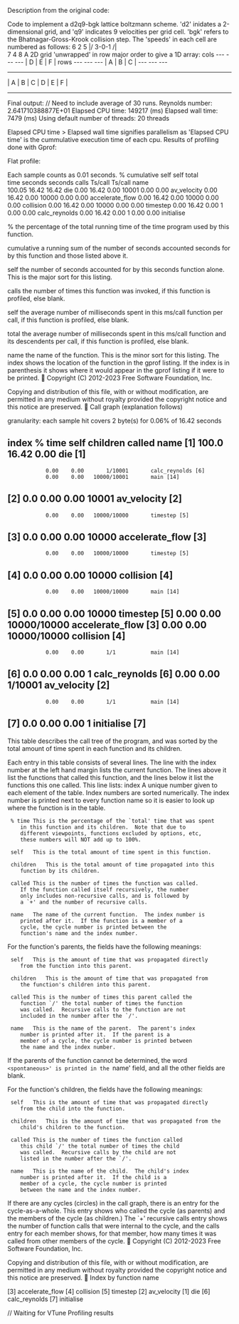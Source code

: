 Description from the original code:

Code to implement a d2q9-bgk lattice boltzmann scheme.
'd2' inidates a 2-dimensional grid, and
'q9' indicates 9 velocities per grid cell.
'bgk' refers to the Bhatnagar-Gross-Krook collision step.
The 'speeds' in each cell are numbered as follows:
6 2 5
 \|/
3-0-1
 /|\
7 4 8
A 2D grid 'unwrapped' in row major order to give a 1D array:
          cols
      --- --- ---
     | D | E | F |
rows  --- --- ---
     | A | B | C |
      --- --- ---
 --- --- --- --- --- ---
| A | B | C | D | E | F |
 --- --- --- --- --- ---

Final output:
// Need to include average of 30 runs.
Reynolds number:        2.641710388877E+01
Elapsed CPU time:       149217 (ms)
Elapsed wall time:      7479 (ms)
Using default number of threads: 20 threads


Elapsed CPU time > Elapsed wall time signifies parallelism as 'Elapsed CPU time' is the cummulative execution time of each cpu.
Results of profiling done with Gprof:

Flat profile:

Each sample counts as 0.01 seconds.
  %   cumulative   self              self     total           
 time   seconds   seconds    calls  Ts/call  Ts/call  name    
100.05     16.42    16.42                             die
  0.00     16.42     0.00    10001     0.00     0.00  av_velocity
  0.00     16.42     0.00    10000     0.00     0.00  accelerate_flow
  0.00     16.42     0.00    10000     0.00     0.00  collision
  0.00     16.42     0.00    10000     0.00     0.00  timestep
  0.00     16.42     0.00        1     0.00     0.00  calc_reynolds
  0.00     16.42     0.00        1     0.00     0.00  initialise

 %         the percentage of the total running time of the
time       program used by this function.

cumulative a running sum of the number of seconds accounted
 seconds   for by this function and those listed above it.

 self      the number of seconds accounted for by this
seconds    function alone.  This is the major sort for this
           listing.

calls      the number of times this function was invoked, if
           this function is profiled, else blank.

 self      the average number of milliseconds spent in this
ms/call    function per call, if this function is profiled,
	   else blank.

 total     the average number of milliseconds spent in this
ms/call    function and its descendents per call, if this
	   function is profiled, else blank.

name       the name of the function.  This is the minor sort
           for this listing. The index shows the location of
	   the function in the gprof listing. If the index is
	   in parenthesis it shows where it would appear in
	   the gprof listing if it were to be printed.

Copyright (C) 2012-2023 Free Software Foundation, Inc.

Copying and distribution of this file, with or without modification,
are permitted in any medium without royalty provided the copyright
notice and this notice are preserved.

		     Call graph (explanation follows)


granularity: each sample hit covers 2 byte(s) for 0.06% of 16.42 seconds

index % time    self  children    called     name
                                                 <spontaneous>
[1]    100.0   16.42    0.00                 die [1]
-----------------------------------------------
                0.00    0.00       1/10001       calc_reynolds [6]
                0.00    0.00   10000/10001       main [14]
[2]      0.0    0.00    0.00   10001         av_velocity [2]
-----------------------------------------------
                0.00    0.00   10000/10000       timestep [5]
[3]      0.0    0.00    0.00   10000         accelerate_flow [3]
-----------------------------------------------
                0.00    0.00   10000/10000       timestep [5]
[4]      0.0    0.00    0.00   10000         collision [4]
-----------------------------------------------
                0.00    0.00   10000/10000       main [14]
[5]      0.0    0.00    0.00   10000         timestep [5]
                0.00    0.00   10000/10000       accelerate_flow [3]
                0.00    0.00   10000/10000       collision [4]
-----------------------------------------------
                0.00    0.00       1/1           main [14]
[6]      0.0    0.00    0.00       1         calc_reynolds [6]
                0.00    0.00       1/10001       av_velocity [2]
-----------------------------------------------
                0.00    0.00       1/1           main [14]
[7]      0.0    0.00    0.00       1         initialise [7]
-----------------------------------------------

 This table describes the call tree of the program, and was sorted by
 the total amount of time spent in each function and its children.

 Each entry in this table consists of several lines.  The line with the
 index number at the left hand margin lists the current function.
 The lines above it list the functions that called this function,
 and the lines below it list the functions this one called.
 This line lists:
     index	A unique number given to each element of the table.
		Index numbers are sorted numerically.
		The index number is printed next to every function name so
		it is easier to look up where the function is in the table.

     % time	This is the percentage of the `total' time that was spent
		in this function and its children.  Note that due to
		different viewpoints, functions excluded by options, etc,
		these numbers will NOT add up to 100%.

     self	This is the total amount of time spent in this function.

     children	This is the total amount of time propagated into this
		function by its children.

     called	This is the number of times the function was called.
		If the function called itself recursively, the number
		only includes non-recursive calls, and is followed by
		a `+' and the number of recursive calls.

     name	The name of the current function.  The index number is
		printed after it.  If the function is a member of a
		cycle, the cycle number is printed between the
		function's name and the index number.


 For the function's parents, the fields have the following meanings:

     self	This is the amount of time that was propagated directly
		from the function into this parent.

     children	This is the amount of time that was propagated from
		the function's children into this parent.

     called	This is the number of times this parent called the
		function `/' the total number of times the function
		was called.  Recursive calls to the function are not
		included in the number after the `/'.

     name	This is the name of the parent.  The parent's index
		number is printed after it.  If the parent is a
		member of a cycle, the cycle number is printed between
		the name and the index number.

 If the parents of the function cannot be determined, the word
 `<spontaneous>' is printed in the `name' field, and all the other
 fields are blank.

 For the function's children, the fields have the following meanings:

     self	This is the amount of time that was propagated directly
		from the child into the function.

     children	This is the amount of time that was propagated from the
		child's children to the function.

     called	This is the number of times the function called
		this child `/' the total number of times the child
		was called.  Recursive calls by the child are not
		listed in the number after the `/'.

     name	This is the name of the child.  The child's index
		number is printed after it.  If the child is a
		member of a cycle, the cycle number is printed
		between the name and the index number.

 If there are any cycles (circles) in the call graph, there is an
 entry for the cycle-as-a-whole.  This entry shows who called the
 cycle (as parents) and the members of the cycle (as children.)
 The `+' recursive calls entry shows the number of function calls that
 were internal to the cycle, and the calls entry for each member shows,
 for that member, how many times it was called from other members of
 the cycle.

Copyright (C) 2012-2023 Free Software Foundation, Inc.

Copying and distribution of this file, with or without modification,
are permitted in any medium without royalty provided the copyright
notice and this notice are preserved.

Index by function name

   [3] accelerate_flow         [4] collision               [5] timestep
   [2] av_velocity             [1] die
   [6] calc_reynolds           [7] initialise


// Waiting for VTune Profiling results